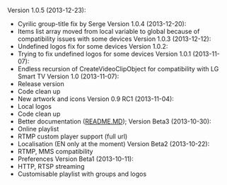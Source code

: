 Version 1.0.5 (2013-12-23):
* Cyrilic group-title fix by Serge
Version 1.0.4 (2013-12-20):
* Items list array moved from local variable to global because of compatibility issues with some devices
Version 1.0.3 (2013-12-12):
* Undefined logos fix for some devices
Version 1.0.2:
* Trying to fix undefined logos for some devices
Version 1.0.1 (2013-11-07):
* Endless recursion of CreateVideoClipObject for compatibility with LG Smart TV
Version 1.0 (2013-11-07):
* Release version
* Code clean up
* New artwork and icons
Version 0.9 RC1 (2013-11-04):
* Local logos
* Code clean up
* Better documentation ([README.MD](https://github.com/Cigaras/IPTV.bundle#plex-media-server-plugin-to-play-network-streams-aka-iptv-from-a-m3u-playlist));
Version Beta3 (2013-10-30):
* Online playlist
* RTMP custom player support (full url)
* Localisation (EN only at the moment)
Version Beta2 (2013-10-22):
* RTMP, MMS compatibility
* Preferences
Version Beta1 (2013-10-11):
* HTTP, RTSP streaming
* Customisable playlist with groups and logos